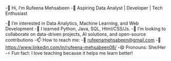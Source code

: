 -👋 Hi, I’m Rufeena Mehsabeen
-🚀 Aspiring Data Analyst | Developer | Tech Enthusiast

-👀 I’m interested in Data Analytics, Machine Learning, and Web Development
-🌱 I learned Python, Java, SQL, Html/CSS/Js.
-💞️ I’m looking to collaborate on data-driven projects, AI solutions, and open-source contributions
-📫 How to reach me:
     -📧 rufeenamehsabeen@gmail.com
     -🔗 https://www.linkedin.com/in/rufeena-mehsabeen08/
-😄 Pronouns: She/Her
-⚡ Fun fact: I love teaching because it helps me learn better!



